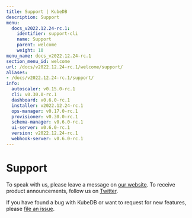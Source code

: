 ```yaml
---
title: Support | KubeDB
description: Support
menu:
  docs_v2022.12.24-rc.1:
    identifier: support-cli
    name: Support
    parent: welcome
    weight: 10
menu_name: docs_v2022.12.24-rc.1
section_menu_id: welcome
url: /docs/v2022.12.24-rc.1/welcome/support/
aliases:
- /docs/v2022.12.24-rc.1/support/
info:
  autoscaler: v0.15.0-rc.1
  cli: v0.30.0-rc.1
  dashboard: v0.6.0-rc.1
  installer: v2022.12.24-rc.1
  ops-manager: v0.17.0-rc.1
  provisioner: v0.30.0-rc.1
  schema-manager: v0.6.0-rc.1
  ui-server: v0.6.0-rc.1
  version: v2022.12.24-rc.1
  webhook-server: v0.6.0-rc.1
---
```


# Support

To speak with us, please leave a message on [our website](https://appscode.com/contact/). To receive product announcements, follow us on [Twitter](https://twitter.com/KubeDB).

If you have found a bug with KubeDB or want to request for new features, please [file an issue](https://github.com/kubedb/project/issues/new).
